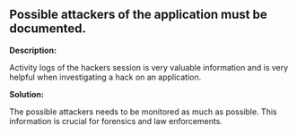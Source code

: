 
Possible attackers of the application must be documented.
-------

**Description:**

Activity logs of the hackers session is very valuable information and is very helpful 
when investigating a hack on an application.


**Solution:**

The possible attackers needs to be monitored as much as possible. This information is 
crucial for forensics and law enforcements.

	